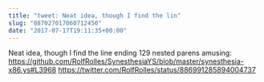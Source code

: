 ```yaml
---
title: "tweet: Neat idea, though I find the lin"
slug: "887027017060712450"
date: "2017-07-17T19:11:35+00:00"
---
```

Neat idea, though I find the line ending 129 nested parens amusing: https://github.com/RolfRolles/SynesthesiaYS/blob/master/synesthesia-x86.ys#L3968 https://twitter.com/RolfRolles/status/886991285894004737